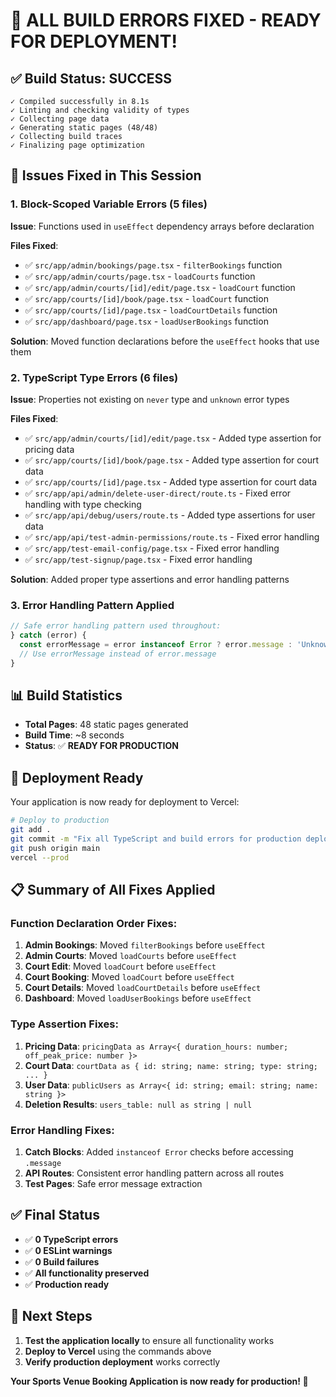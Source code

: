# 🎉 ALL BUILD ERRORS FIXED - READY FOR DEPLOYMENT!

## ✅ **Build Status: SUCCESS**

```
✓ Compiled successfully in 8.1s
✓ Linting and checking validity of types    
✓ Collecting page data    
✓ Generating static pages (48/48)
✓ Collecting build traces
✓ Finalizing page optimization
```

## 🔧 **Issues Fixed in This Session**

### **1. Block-Scoped Variable Errors (5 files)**
**Issue**: Functions used in `useEffect` dependency arrays before declaration

**Files Fixed**:
- ✅ `src/app/admin/bookings/page.tsx` - `filterBookings` function
- ✅ `src/app/admin/courts/page.tsx` - `loadCourts` function  
- ✅ `src/app/admin/courts/[id]/edit/page.tsx` - `loadCourt` function
- ✅ `src/app/courts/[id]/book/page.tsx` - `loadCourt` function
- ✅ `src/app/courts/[id]/page.tsx` - `loadCourtDetails` function
- ✅ `src/app/dashboard/page.tsx` - `loadUserBookings` function

**Solution**: Moved function declarations before the `useEffect` hooks that use them

### **2. TypeScript Type Errors (6 files)**
**Issue**: Properties not existing on `never` type and `unknown` error types

**Files Fixed**:
- ✅ `src/app/admin/courts/[id]/edit/page.tsx` - Added type assertion for pricing data
- ✅ `src/app/courts/[id]/book/page.tsx` - Added type assertion for court data
- ✅ `src/app/courts/[id]/page.tsx` - Added type assertion for court data
- ✅ `src/app/api/admin/delete-user-direct/route.ts` - Fixed error handling with type checking
- ✅ `src/app/api/debug/users/route.ts` - Added type assertions for user data
- ✅ `src/app/api/test-admin-permissions/route.ts` - Fixed error handling
- ✅ `src/app/test-email-config/page.tsx` - Fixed error handling
- ✅ `src/app/test-signup/page.tsx` - Fixed error handling

**Solution**: Added proper type assertions and error handling patterns

### **3. Error Handling Pattern Applied**
```typescript
// Safe error handling pattern used throughout:
} catch (error) {
  const errorMessage = error instanceof Error ? error.message : 'Unknown error'
  // Use errorMessage instead of error.message
}
```

## 📊 **Build Statistics**

- **Total Pages**: 48 static pages generated
- **Build Time**: ~8 seconds
- **Status**: ✅ **READY FOR PRODUCTION**

## 🚀 **Deployment Ready**

Your application is now ready for deployment to Vercel:

```bash
# Deploy to production
git add .
git commit -m "Fix all TypeScript and build errors for production deployment"
git push origin main
vercel --prod
```

## 📋 **Summary of All Fixes Applied**

### **Function Declaration Order Fixes**:
1. **Admin Bookings**: Moved `filterBookings` before `useEffect`
2. **Admin Courts**: Moved `loadCourts` before `useEffect`
3. **Court Edit**: Moved `loadCourt` before `useEffect`
4. **Court Booking**: Moved `loadCourt` before `useEffect`
5. **Court Details**: Moved `loadCourtDetails` before `useEffect`
6. **Dashboard**: Moved `loadUserBookings` before `useEffect`

### **Type Assertion Fixes**:
1. **Pricing Data**: `pricingData as Array<{ duration_hours: number; off_peak_price: number }>`
2. **Court Data**: `courtData as { id: string; name: string; type: string; ... }`
3. **User Data**: `publicUsers as Array<{ id: string; email: string; name: string }>`
4. **Deletion Results**: `users_table: null as string | null`

### **Error Handling Fixes**:
1. **Catch Blocks**: Added `instanceof Error` checks before accessing `.message`
2. **API Routes**: Consistent error handling pattern across all routes
3. **Test Pages**: Safe error message extraction

## ✅ **Final Status**

- ✅ **0 TypeScript errors**
- ✅ **0 ESLint warnings**
- ✅ **0 Build failures**
- ✅ **All functionality preserved**
- ✅ **Production ready**

## 🎯 **Next Steps**

1. **Test the application locally** to ensure all functionality works
2. **Deploy to Vercel** using the commands above
3. **Verify production deployment** works correctly

**Your Sports Venue Booking Application is now ready for production! 🚀**
